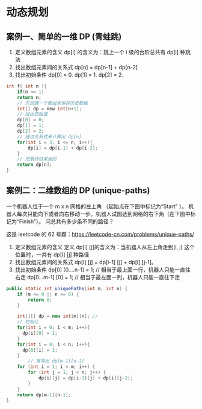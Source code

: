 # 动态规划

## 案例一、简单的一维 DP (青蛙跳)

1. 定义数组元素的含义
dp[i] 的含义为：跳上一个 i 级的台阶总共有 dp[i] 种跳法
2. 找出数组元素间的关系式
dp[n] = dp[n-1] + dp[n-2]
3. 找出初始条件
dp[0] = 0.
dp[1] = 1.
dp[2] = 2.

```c
int f( int n ){
    if(n <= 1)
    return n;
    // 先创建一个数组来保存历史数据
    int[] dp = new int[n+1];
    // 给出初始值
    dp[0] = 0;
    dp[1] = 1;
    dp[2] = 2;
    // 通过关系式来计算出 dp[n]
    for(int i = 3; i <= n; i++){
        dp[i] = dp[i-1] + dp[i-2];
    }
    // 把最终结果返回
    return dp[n];
}
```

## 案例二：二维数组的 DP (unique-paths)

一个机器人位于一个 m x n 网格的左上角 （起始点在下图中标记为“Start” ）。
机器人每次只能向下或者向右移动一步。机器人试图达到网格的右下角（在下图中标记为“Finish”）。
问总共有多少条不同的路径？

这是 leetcode 的 62 号题：https://leetcode-cn.com/problems/unique-paths/

1. 定义数组元素的含义
定义 dp[i] [j]的含义为：当机器人从左上角走到(i, j) 这个位置时，一共有 dp[i] [j] 种路径
2. 找出数组元素间的关系式
dp[i] [j] = dp[i-1] [j] + dp[i] [j-1]。
3. 找出初始条件
dp[0] [0….n-1] = 1; // 相当于最上面一行，机器人只能一直往右走
dp[0…m-1] [0] = 1; // 相当于最左面一列，机器人只能一直往下走

```java
public static int uniquePaths(int m, int n) {
    if (m <= 0 || n <= 0) {
        return 0;
    }

    int[][] dp = new int[m][n]; // 
    // 初始化
    for(int i = 0; i < m; i++){
      dp[i][0] = 1;
    }
    for(int i = 0; i < n; i++){
      dp[0][i] = 1;
    }
        // 推导出 dp[m-1][n-1]
    for (int i = 1; i < m; i++) {
        for (int j = 1; j < n; j++) {
            dp[i][j] = dp[i-1][j] + dp[i][j-1];
        }
    }
    return dp[m-1][n-1];
}
```


